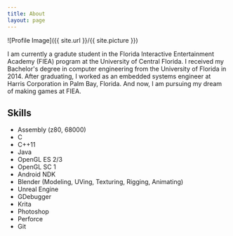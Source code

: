 ```yaml
---
title: About
layout: page
---
```

![Profile Image]({{ site.url }}/{{ site.picture }})

I am currently a gradute student in the Florida Interactive Entertainment Academy (FIEA) program
at the University of Central Florida. I received my Bachelor's degree in computer engineering from 
the University of Florida in 2014. After graduating, I worked as an embedded systems engineer at 
Harris Corporation in Palm Bay, Florida. And now, I am pursuing my dream of making games at FIEA.

<h2>Skills</h2>

<ul class="skill-list">
	<li>Assembly (z80, 68000)</li>
	<li>C</li>
	<li>C++11</li>
	<li>Java</li>
	<li>OpenGL ES 2/3</li>
	<li>OpenGL SC 1</li>
	<li>Android NDK</li>
	<li>Blender (Modeling, UVing, Texturing, Rigging, Animating)</li>
	<li>Unreal Engine</li>
	<li>GDebugger</li>
    <li>Krita</li>
    <li>Photoshop</li>
    <li>Perforce</li>
    <li>Git</li>
</ul>
